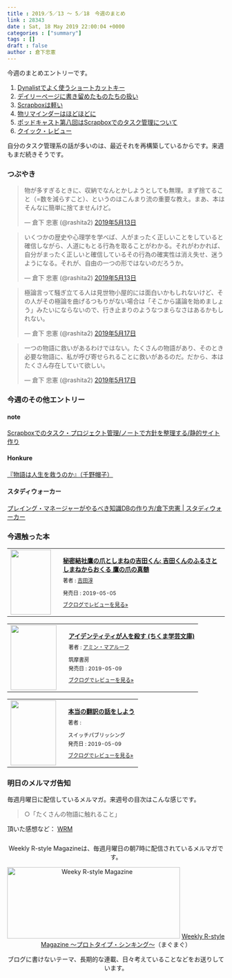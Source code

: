 ```yaml
---
title : 2019／5／13 〜 5／18　今週のまとめ
link : 28343
date : Sat, 18 May 2019 22:00:04 +0000
categories : ["summary"]
tags : []
draft : false
author : 倉下忠憲
---
```


今週のまとめエントリーです。
 
<ol>
<li><a href="https://rashita.net/blog/?p=28274">Dynalistでよく使うショートカットキー</a></li>
<li><a href="https://rashita.net/blog/?p=28291">デイリーページに書き留めたものたちの扱い</a></li>
<li><a href="https://rashita.net/blog/?p=28303">Scrapboxは軽い</a></li>
<li><a href="https://rashita.net/blog/?p=28313">物リマインダーはほどほどに</a></li>
<li><a href="https://rashita.net/blog/?p=28319">ポッドキャスト第八回はScrapboxでのタスク管理について</a></li>
<li><a href="https://rashita.net/blog/?p=28337">クイック・レビュー</a></li>
</ol>

自分のタスク管理系の話が多いのは、最近それを再構築しているからです。来週もまだ続きそうです。

<h3>つぶやき</h3>

<blockquote class="twitter-tweet" data-lang="ja"><p lang="ja" dir="ltr">物が多すぎるときに、収納でなんとかしようとしても無理。まず捨てること（=数を減らすこと）、というのはこんまり流の重要な教え。まあ、本はそんなに簡単に捨てませんけど。</p>&mdash; 倉下 忠憲 (@rashita2) <a href="https://twitter.com/rashita2/status/1127766460489580545?ref_src=twsrc%5Etfw">2019年5月13日</a></blockquote>
<script async src="https://platform.twitter.com/widgets.js" charset="utf-8"></script>

<blockquote class="twitter-tweet" data-lang="ja"><p lang="ja" dir="ltr">いくつかの歴史や心理学を学べば、人がまったく正しいことをしていると確信しながら、人道にもとる行為を取ることがわかる。それがわかれば、自分がまったく正しいと確信しているその行為の確実性は消え失せ、迷うようになる。それが、自由の一つの形ではないのだろうか。</p>&mdash; 倉下 忠憲 (@rashita2) <a href="https://twitter.com/rashita2/status/1127935179006169089?ref_src=twsrc%5Etfw">2019年5月13日</a></blockquote>
<script async src="https://platform.twitter.com/widgets.js" charset="utf-8"></script>

<blockquote class="twitter-tweet" data-lang="ja"><p lang="ja" dir="ltr">極論言って騒ぎ立てる人は見世物小屋的には面白いかもしれないけど、その人がその極論を曲げるつもりがない場合は「そこから議論を始めましょう」みたいにならないので、行き止まりのようなつまらなさはあるかもしれない。</p>&mdash; 倉下 忠憲 (@rashita2) <a href="https://twitter.com/rashita2/status/1129188265238470656?ref_src=twsrc%5Etfw">2019年5月17日</a></blockquote>
<script async src="https://platform.twitter.com/widgets.js" charset="utf-8"></script>

<blockquote class="twitter-tweet" data-lang="ja"><p lang="ja" dir="ltr">一つの物語に救いがあるわけではない。たくさんの物語があり、そのとき必要な物語に、私が呼び寄せられることに救いがあるのだ。だから、本はたくさん存在していて欲しい。</p>&mdash; 倉下 忠憲 (@rashita2) <a href="https://twitter.com/rashita2/status/1129338826705448960?ref_src=twsrc%5Etfw">2019年5月17日</a></blockquote>
<script async src="https://platform.twitter.com/widgets.js" charset="utf-8"></script>


<h3>今週のその他エントリー</h3>

<H4>note</H4>

<a href="https://note.mu/rashita/n/n18c4479419c9">Scrapboxでのタスク・プロジェクト管理/ノートで方針を整理する/静的サイト作り</a>

<H4>Honkure</H4>

<a href="http://honkure.net/rbook/archives/3044">『物語は人生を救うのか』（千野帽子）</a>

<H4>スタディウォーカー</H4>

<a href="https://studywalker.jp/skillup/article/185794/">プレイング・マネージャーがやるべき知識DBの作り方/倉下忠憲 | スタディウォーカー</a>

<H3>今週触った本</H3>

<div class="booklog_html"><table><tr><td class="booklog_html_image"><a href="https://www.amazon.co.jp/%E7%A7%98%E5%AF%86%E7%B5%90%E7%A4%BE%E9%B7%B9%E3%81%AE%E7%88%AA%E3%81%A8%E3%81%97%E3%81%BE%E3%81%AD%E3%81%AE%E5%90%89%E7%94%B0%E3%81%8F%E3%82%93-%E5%90%89%E7%94%B0%E3%81%8F%E3%82%93%E3%81%AE%E3%81%B5%E3%82%8B%E3%81%95%E3%81%A8-%E3%81%97%E3%81%BE%E3%81%AD%E3%81%8B%E3%82%89%E3%81%8A%E3%81%8F%E3%82%8B-%E9%B7%B9%E3%81%AE%E7%88%AA%E3%81%AE%E7%9C%9F%E9%AB%84-%E5%90%89%E7%94%B0%E6%B7%B3-ebook/dp/B07RGL3NTQ?SubscriptionId=0AVSM5SVKRWTFMG7ZR82&tag=rashita1000-22&linkCode=xm2&camp=2025&creative=165953&creativeASIN=B07RGL3NTQ" target="_blank"><img src="https://images-fe.ssl-images-amazon.com/images/I/41q723XHV1L._SL160_.jpg" width="93" height="150" style="border:0;border-radius:0;" /></a></td><td class="booklog_html_info" style="padding-left:20px;"><div class="booklog_html_title" style="margin-bottom:10px;font-size:14px;font-weight:bold;"><a href="https://www.amazon.co.jp/%E7%A7%98%E5%AF%86%E7%B5%90%E7%A4%BE%E9%B7%B9%E3%81%AE%E7%88%AA%E3%81%A8%E3%81%97%E3%81%BE%E3%81%AD%E3%81%AE%E5%90%89%E7%94%B0%E3%81%8F%E3%82%93-%E5%90%89%E7%94%B0%E3%81%8F%E3%82%93%E3%81%AE%E3%81%B5%E3%82%8B%E3%81%95%E3%81%A8-%E3%81%97%E3%81%BE%E3%81%AD%E3%81%8B%E3%82%89%E3%81%8A%E3%81%8F%E3%82%8B-%E9%B7%B9%E3%81%AE%E7%88%AA%E3%81%AE%E7%9C%9F%E9%AB%84-%E5%90%89%E7%94%B0%E6%B7%B3-ebook/dp/B07RGL3NTQ?SubscriptionId=0AVSM5SVKRWTFMG7ZR82&tag=rashita1000-22&linkCode=xm2&camp=2025&creative=165953&creativeASIN=B07RGL3NTQ" target="_blank">秘密結社鷹の爪としまねの吉田くん: 吉田くんのふるさと しまねからおくる 鷹の爪の真髄</a></div><div style="margin-bottom:10px;"><div class="booklog_html_author" style="margin-bottom:15px;font-size:12px;;line-height:1.2em">著者 : <a href="https://booklog.jp/author/%E5%90%89%E7%94%B0%E6%B7%B3" target="_blank">吉田淳</a></div><div class="booklog_html_manufacturer" style="margin-bottom:5px;font-size:12px;;line-height:1.2em"></div><div class="booklog_html_release" style="font-size:12px;;line-height:1.2em">発売日 : 2019-05-05</div></div><div class="booklog_html_link_amazon"><a href="https://booklog.jp/item/1/B07RGL3NTQ" style="font-size:12px;" target="_blank">ブクログでレビューを見る»</a></div></td></tr></table></div>

<div class="booklog_html"><table><tr><td class="booklog_html_image"><a href="https://www.amazon.co.jp/%E3%82%A2%E3%82%A4%E3%83%87%E3%83%B3%E3%83%86%E3%82%A3%E3%83%86%E3%82%A3%E3%81%8C%E4%BA%BA%E3%82%92%E6%AE%BA%E3%81%99-%E3%81%A1%E3%81%8F%E3%81%BE%E5%AD%A6%E8%8A%B8%E6%96%87%E5%BA%AB-Amin-Maalouf/dp/4480099263?SubscriptionId=0AVSM5SVKRWTFMG7ZR82&tag=rashita1000-22&linkCode=xm2&camp=2025&creative=165953&creativeASIN=4480099263" target="_blank"><img src="https://images-fe.ssl-images-amazon.com/images/I/41RXQkTBSiL._SL160_.jpg" width="106" height="150" style="border:0;border-radius:0;" /></a></td><td class="booklog_html_info" style="padding-left:20px;"><div class="booklog_html_title" style="margin-bottom:10px;font-size:14px;font-weight:bold;"><a href="https://www.amazon.co.jp/%E3%82%A2%E3%82%A4%E3%83%87%E3%83%B3%E3%83%86%E3%82%A3%E3%83%86%E3%82%A3%E3%81%8C%E4%BA%BA%E3%82%92%E6%AE%BA%E3%81%99-%E3%81%A1%E3%81%8F%E3%81%BE%E5%AD%A6%E8%8A%B8%E6%96%87%E5%BA%AB-Amin-Maalouf/dp/4480099263?SubscriptionId=0AVSM5SVKRWTFMG7ZR82&tag=rashita1000-22&linkCode=xm2&camp=2025&creative=165953&creativeASIN=4480099263" target="_blank">アイデンティティが人を殺す (ちくま学芸文庫)</a></div><div style="margin-bottom:10px;"><div class="booklog_html_author" style="margin-bottom:15px;font-size:12px;;line-height:1.2em">著者 : <a href="https://booklog.jp/author/%E3%82%A2%E3%83%9F%E3%83%B3%E3%83%BB%E3%83%9E%E3%82%A2%E3%83%AB%E3%83%BC%E3%83%95" target="_blank">アミン・マアルーフ</a></div><div class="booklog_html_manufacturer" style="margin-bottom:5px;font-size:12px;;line-height:1.2em">筑摩書房</div><div class="booklog_html_release" style="font-size:12px;;line-height:1.2em">発売日 : 2019-05-09</div></div><div class="booklog_html_link_amazon"><a href="https://booklog.jp/item/1/4480099263" style="font-size:12px;" target="_blank">ブクログでレビューを見る»</a></div></td></tr></table></div>

<div class="booklog_html"><table><tr><td class="booklog_html_image"><a href="https://www.amazon.co.jp/%E6%9C%AC%E5%BD%93%E3%81%AE%E7%BF%BB%E8%A8%B3%E3%81%AE%E8%A9%B1%E3%82%92%E3%81%97%E3%82%88%E3%81%86-%E6%9D%91%E4%B8%8A-%E6%98%A5%E6%A8%B9/dp/4884184661?SubscriptionId=0AVSM5SVKRWTFMG7ZR82&tag=rashita1000-22&linkCode=xm2&camp=2025&creative=165953&creativeASIN=4884184661" target="_blank"><img src="https://images-fe.ssl-images-amazon.com/images/I/41F01RWOMcL._SL160_.jpg" width="105" height="150" style="border:0;border-radius:0;" /></a></td><td class="booklog_html_info" style="padding-left:20px;"><div class="booklog_html_title" style="margin-bottom:10px;font-size:14px;font-weight:bold;"><a href="https://www.amazon.co.jp/%E6%9C%AC%E5%BD%93%E3%81%AE%E7%BF%BB%E8%A8%B3%E3%81%AE%E8%A9%B1%E3%82%92%E3%81%97%E3%82%88%E3%81%86-%E6%9D%91%E4%B8%8A-%E6%98%A5%E6%A8%B9/dp/4884184661?SubscriptionId=0AVSM5SVKRWTFMG7ZR82&tag=rashita1000-22&linkCode=xm2&camp=2025&creative=165953&creativeASIN=4884184661" target="_blank">本当の翻訳の話をしよう</a></div><div style="margin-bottom:10px;"><div class="booklog_html_author" style="margin-bottom:15px;font-size:12px;;line-height:1.2em">著者 : </div><div class="booklog_html_manufacturer" style="margin-bottom:5px;font-size:12px;;line-height:1.2em">スイッチパブリッシング</div><div class="booklog_html_release" style="font-size:12px;;line-height:1.2em">発売日 : 2019-05-09</div></div><div class="booklog_html_link_amazon"><a href="https://booklog.jp/item/1/4884184661" style="font-size:12px;" target="_blank">ブクログでレビューを見る»</a></div></td></tr></table></div>

<h3>明日のメルマガ告知</h3>

毎週月曜日に配信しているメルマガ。来週号の目次はこんな感じです。

<blockquote>
○「たくさんの物語に触れること」
</blockquote>

頂いた感想など：
<a class="twitter-timeline"  href="https://twitter.com/rashita2/timelines/427262290753097729"  data-widget-id="427265271171010561">WRM</a>
    <script>!function(d,s,id){var js,fjs=d.getElementsByTagName(s)[0],p=/^http:/.test(d.location)?'http':'https';if(!d.getElementById(id)){js=d.createElement(s);js.id=id;js.src=p+"://platform.twitter.com/widgets.js";fjs.parentNode.insertBefore(js,fjs);}}(document,"script","twitter-wjs");</script>


<div style="text-align:center;margin-top:25px;">
Weekly R-style Magazineは、毎週月曜日の朝7時に配信されているメルマガです。

<a href="http://www.mag2.com/m/0001185133.html" target="_blank"><img src="https://rashita.net/blog/wp-content/uploads/2010/09/mmbanner.jpg" alt="Weeky R-style Magazine" width="400" height="165" class="alignnone size-full wp-image-12201" /></a>
<a href="http://www.mag2.com/m/0001185133.html" target="_blank">Weekly R-style Magazine ～プロトタイプ・シンキング～</a>（まぐまぐ）

ブログに書けないテーマ、長期的な連載、日々考えていることなどをお送りしています。
</div> 
